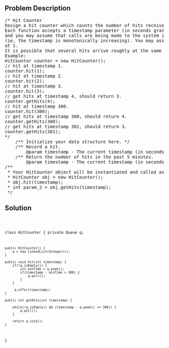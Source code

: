 <!--
<style>
  body { font-family: Arial, sans-serif; }
  .container { max-width: 100%; margin: 0 auto; padding: 10px; }
  .comment-block { max-width: 30%; background-color: #f9f9f9; padding: 10px; border-left: 5px solid #ccc; overflow-wrap: break-word; white-space: pre-wrap; }
  .code-block { background-color: #f4f4f4; padding: 10px; border: 1px solid #ddd; overflow-wrap: break-word; white-space: pre-wrap; }
</style>
-->

<div class='container'>
<h2>Problem Description</h2>
<div class='comment-block'>
<pre>
/* Hit Counter
Design a hit counter which counts the number of hits received in the past 5 minutes.
Each function accepts a timestamp parameter (in seconds granularity)
and you may assume that calls are being made to the system in chronological order
(ie, the timestamp is monotonically increasing). You may assume that the earliest timestamp starts
at 1.
It is possible that several hits arrive roughly at the same time.
Example:
HitCounter counter = new HitCounter();
// hit at timestamp 1.
counter.hit(1);
// hit at timestamp 2.
counter.hit(2);
// hit at timestamp 3.
counter.hit(3);
// get hits at timestamp 4, should return 3.
counter.getHits(4);
// hit at timestamp 300.
counter.hit(300);
// get hits at timestamp 300, should return 4.
counter.getHits(300);
// get hits at timestamp 301, should return 3.
counter.getHits(301);
*/
    /** Initialize your data structure here. */
    /** Record a hit.
        @param timestamp - The current timestamp (in seconds granularity). */
    /** Return the number of hits in the past 5 minutes.
        @param timestamp - The current timestamp (in seconds granularity). */
/**
 * Your HitCounter object will be instantiated and called as such:
 * HitCounter obj = new HitCounter();
 * obj.hit(timestamp);
 * int param_2 = obj.getHits(timestamp);
 */
</pre>
</div>

<h2>Solution</h2>
<div class='code-block'>
<pre><code class='language-java'>

class HitCounter {
    private Queue<Integer> q;

    public HitCounter() {
        q = new LinkedList<Integer>();
    }
    
    public void hit(int timestamp) {
        if(!q.isEmpty()) {
            int minTime = q.peek();
            if(timestamp - minTime > 300) {
                q.poll();
            }  
        }
        
         q.offer(timestamp);        
    }
    
    public int getHits(int timestamp) {

        while(!q.isEmpty() && (timestamp - q.peek() >= 300)) {
            q.poll();
        }
        
        return q.size();
    }
}

</code></pre>
</div>
</div>
